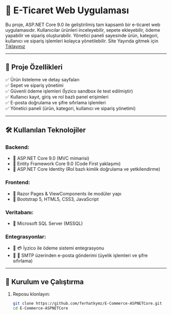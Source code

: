 # 🛒 E-Ticaret Web Uygulaması

Bu proje, ASP.NET Core 9.0 ile geliştirilmiş tam kapsamlı bir e-ticaret web uygulamasıdır. Kullanıcılar ürünleri inceleyebilir, sepete ekleyebilir, ödeme yapabilir ve sipariş oluşturabilir. Yönetici paneli sayesinde ürün, kategori, kullanıcı ve sipariş işlemleri kolayca yönetilebilir.
Site Yayında gitmek için [Tıklayınız](https://ferhatkaymaz.com.tr/)


---

## 🔧 Proje Özellikleri

✅ Ürün listeleme ve detay sayfaları  
✅ Sepet ve sipariş yönetimi  
✅ Güvenli ödeme işlemleri (İyzico sandbox ile test edilmiştir)  
✅ Kullanıcı kayıt, giriş ve rol bazlı panel erişimleri  
✅ E-posta doğrulama ve şifre sıfırlama işlemleri  
✅ Yönetici paneli (ürün, kategori, kullanıcı ve sipariş yönetimi)

---

## 🛠️ Kullanılan Teknolojiler

### Backend:

- 🔹 ASP.NET Core 9.0 (MVC mimarisi)
- 🔹 Entity Framework Core 9.0 (Code First yaklaşımı)
- 🔹 ASP.NET Core Identity (Rol bazlı kimlik doğrulama ve yetkilendirme)

### Frontend:

- 🔹 Razor Pages & ViewComponents ile modüler yapı
- 🔹 Bootstrap 5, HTML5, CSS3, JavaScript

### Veritabanı:

- 🔹 Microsoft SQL Server (MSSQL)

### Entegrasyonlar:

- 🔹 💳 İyzico ile ödeme sistemi entegrasyonu
- 🔹 📧 SMTP üzerinden e-posta gönderimi (üyelik işlemleri ve şifre sıfırlama)

---

## 🚀 Kurulum ve Çalıştırma

1. Reposu klonlayın:
   ```bash
   git clone https://github.com/ferhatkymz/E-Commerce-ASPNETCore.git
   cd E-Commerce-ASPNETCore
   ```
